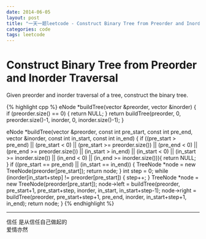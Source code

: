 ```yaml
---
date: 2014-06-05
layout: post
title: "一天一题leetcode - Construct Binary Tree from Preorder and Inorder Traversal "
categories: code
tags: leetcode
---
```


# Construct Binary Tree from Preorder and Inorder Traversal 
Given preorder and inorder traversal of a tree, construct the binary tree.   

<!--more-->
{% highlight cpp %}
eNode *buildTree(vector<int> &preorder, vector<int> &inorder) {
    if (preorder.size() == 0) {
        return NULL;
    }
    return buildTree(preorder, 0, preorder.size()-1, inorder, 0, inorder.size()-1);
}

eNode *buildTree(vector<int> &preorder, const int pre_start, const int pre_end,
                 vector<int> &inorder, const int in_start, const int in_end) {
 if ((pre_start > pre_end) ||
       (pre_start < 0) || (pre_start >= preorder.size()) ||
       (pre_end < 0) || (pre_end >= preorder.size()) ||
     (in_start > in_end) ||
       (in_start < 0) || (in_start >= inorder.size()) ||
       (in_end < 0)  || (in_end >= inorder.size())){
        return NULL;
    }
    if ((pre_start == pre_end) || (in_start == in_end)) {
        TreeNode *node = new TreeNode(preorder[pre_start]);
        return node;
    }
    int step = 0;
    while (inorder[in_start+step] != preorder[pre_start]) {
        step++;
    }
    TreeNode *node = new TreeNode(preorder[pre_start]);
   node->left = buildTree(preorder, pre_start+1, pre_start+step,
    					   inorder, in_start, in_start+step-1);
   node->right = buildTree(preorder, pre_start+step+1, pre_end,
    						inorder, in_start+step+1, in_end);
    return node;
}
{% endhighlight %}

---

信任 是从信任自己做起的   
爱情亦然   